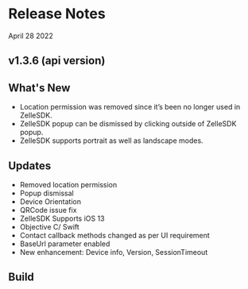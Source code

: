 # Release Notes

April 28 2022

## v1.3.6 (api version)

## What's New

- Location permission  was removed since it’s been no longer used in ZelleSDK.
- ZelleSDK popup can be dismissed by clicking outside of ZelleSDK popup.
- ZelleSDK supports portrait as well as landscape modes.

## Updates

- Removed location permission
- Popup dismissal
- Device Orientation
- QRCode issue fix
- ZelleSDK Supports iOS 13
- Objective C/ Swift
- Contact callback methods changed as per UI requirement
- BaseUrl parameter enabled
- New enhancement: Device info, Version, SessionTimeout

## Build

